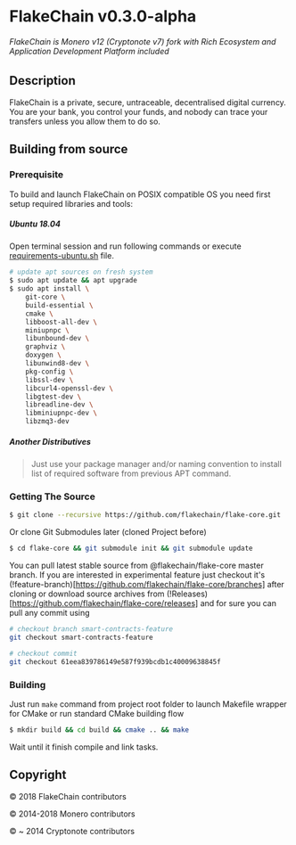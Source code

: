 # FlakeChain v0.3.0-alpha   

###### FlakeChain is Monero v12 (Cryptonote v7) fork with Rich Ecosystem and Application Development Platform included

## Description


FlakeChain is a private, secure, untraceable, decentralised digital currency. You are your bank, you control your funds, 
and nobody can trace your transfers unless you allow them to do so.

## Building from source

### Prerequisite

To build and launch FlakeChain on POSIX compatible OS you need first setup required libraries and tools:

##### Ubuntu 18.04

Open terminal session and run following commands or execute [requirements-ubuntu.sh](./bin/requirements-ubuntu.sh) file.

```bash
# update apt sources on fresh system
$ sudo apt update && apt upgrade
$ sudo apt install \
    git-core \
    build-essential \
    cmake \
    libboost-all-dev \
    miniupnpc \
    libunbound-dev \
    graphviz \
    doxygen \
    libunwind8-dev \
    pkg-config \
    libssl-dev \
    libcurl4-openssl-dev \
    libgtest-dev \
    libreadline-dev \
    libminiupnpc-dev \
    libzmq3-dev

```

##### Another Distributives

> Just use your package manager and/or naming convention to install list of required software from previous APT command.

### Getting The Source

```bash
$ git clone --recursive https://github.com/flakechain/flake-core.git
```

Or clone Git Submodules later (cloned Project before)

```bash
$ cd flake-core && git submodule init && git submodule update
```

You can pull latest stable source from @flakechain/flake-core master branch.
If you are interested in experimental feature just checkout it's (!feature-branch)[https://github.com/flakechain/flake-core/branches] after cloning
or download source archives from (!Releases)[https://github.com/flakechain/flake-core/releases] and for sure you can
pull any commit using

```bash
# checkout branch smart-contracts-feature
git checkout smart-contracts-feature

# checkout commit
git checkout 61eea839786149e587f939bcdb1c40009638845f   
```

### Building

Just run `make` command from project root folder to launch Makefile wrapper for CMake or run standard CMake building flow

```bash
$ mkdir build && cd build && cmake .. && make
```

Wait until it finish compile and link tasks.


## Copyright

&copy; 2018 FlakeChain contributors

&copy; 2014-2018 Monero contributors

&copy; ~ 2014 Cryptonote contributors